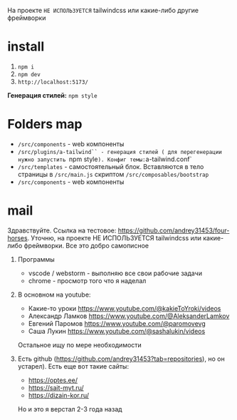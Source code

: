 На проекте `НЕ ИСПОЛЬЗУЕТСЯ` tailwindcss или какие-либо другие фреймворки

# install

1. `npm i`
2. `npm dev`
3. `http://localhost:5173/`

**Генерация стилей:** `npm style`

# Folders map

- `/src/components` - web компоненты
- `/src/plugins/a-tailwind`` - генерация стилей ( для перегенерации нужно запустить `npm
  style`). Конфиг темы:`a-tailwind.conf`
- `/src/templates` - самостоятельный блок. Вставляются в тело страницы в
  `/src/main.js` скриптом `/src/composables/bootstrap`
- `/src/components` - web компоненты

# mail

Здравствуйте. Ссылка на тестовое: https://github.com/andrey31453/four-horses.
Уточню, на проекте НЕ ИСПОЛЬЗУЕТСЯ tailwindcss или какие-либо фреймворки. Все
это добро самописное

1. Программы

   - vscode / webstorm - выполняю все свои рабочие задачи
   - chrome - просмотр того что я наделал

2. В основном на youtube:

   - Какие-то уроки https://www.youtube.com/@kakieToYroki/videos
   - Александр Ламков https://www.youtube.com/@AleksanderLamkov
   - Евгений Паромов https://www.youtube.com/@paromovevg
   - Саша Лукин https://www.youtube.com/@sashalukin/videos

   Остальное ищу по мере необходимости

3. Есть github (https://github.com/andrey31453?tab=repositories), но он
   устарел). Есть еще вот такие сайты:

   - https://optes.ee/
   - https://sait-myt.ru/
   - https://dizain-kor.ru/

   Но и это я верстал 2-3 года назад
